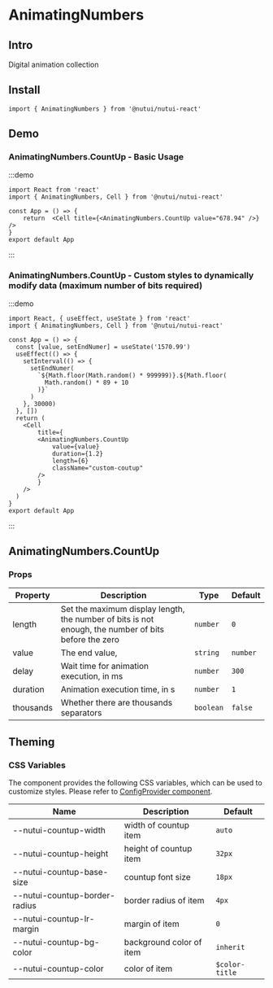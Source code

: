 # AnimatingNumbers

## Intro

Digital animation collection

## Install

```tsx
import { AnimatingNumbers } from '@nutui/nutui-react'
```

## Demo

### AnimatingNumbers.CountUp - Basic Usage

:::demo

```tsx
import React from 'react'
import { AnimatingNumbers, Cell } from '@nutui/nutui-react'

const App = () => {
    return  <Cell title={<AnimatingNumbers.CountUp value="678.94" />} />
}
export default App
```

:::

### AnimatingNumbers.CountUp - Custom styles to dynamically modify data (maximum number of bits required)

:::demo

```tsx
import React, { useEffect, useState } from 'react'
import { AnimatingNumbers, Cell } from '@nutui/nutui-react'

const App = () => {
  const [value, setEndNumer] = useState('1570.99')
  useEffect(() => {
    setInterval(() => {
      setEndNumer(
        `${Math.floor(Math.random() * 999999)}.${Math.floor(
          Math.random() * 89 + 10
        )}`
      )
    }, 30000)
  }, [])
  return (
    <Cell
        title={
        <AnimatingNumbers.CountUp
            value={value}
            duration={1.2}
            length={6}
            className="custom-coutup"
        />
        }
    />
  )
}
export default App
```

:::

## AnimatingNumbers.CountUp

### Props

| Property | Description | Type | Default |
| --- | --- | --- | --- |
| length | Set the maximum display length, the number of bits is not enough, the number of bits before the zero | `number` | `0` |
| value | The end value, | `string` | `number` |
| delay | Wait time for animation execution, in ms | `number` | `300` |
| duration | Animation execution time, in s | `number` | `1` |
| thousands | Whether there are thousands separators | `boolean` | `false` |

## Theming

### CSS Variables

The component provides the following CSS variables, which can be used to customize styles. Please refer to [ConfigProvider component](#/en-US/component/configprovider).

| Name | Description | Default |
| --- | --- | --- |
| \--nutui-countup-width | width of countup item | `auto` |
| \--nutui-countup-height | height of countup item | `32px` |
| \--nutui-countup-base-size | countup font size | `18px` |
| \--nutui-countup-border-radius | border radius of item | `4px` |
| \--nutui-countup-lr-margin | margin of item | `0` |
| \--nutui-countup-bg-color | background color of item | `inherit` |
| \--nutui-countup-color | color of item | `$color-title` |